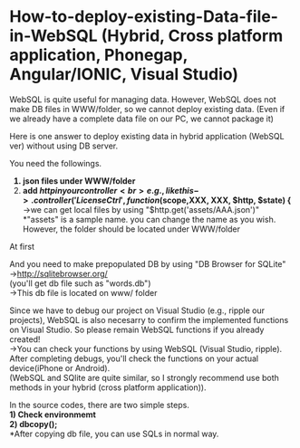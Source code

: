 # How-to-deploy-existing-Data-file-in-WebSQL (Hybrid, Cross platform application, Phonegap, Angular/IONIC, Visual Studio)
WebSQL is quite useful for managing data. However, WebSQL does not make DB files in WWW/folder, so we cannot deploy existing data.
(Even if we already have a complete data file on our PC, we cannot package it)   

<p>
Here is one answer to deploy existing data in hybrid application (WebSQL ver) without using DB server.
</p>
<p>

You need the followings.<br><b>
1) json files under WWW/folder<br>
2) add $http in your controller <br>e.g.,like this->.controller('LicenseCtrl', function ($scope,XXX, XXX, $http, $state) {<br></b>
->we can get local files by using "$http.get('assets/AAA.json')" <br>
*"assets" is a sample name. you can change the name as you wish. However, the folder should be located under WWW/folder

At first 

And you need to make prepopulated DB by using "DB Browser for SQLite"<br>
->http://sqlitebrowser.org/<br>
(you'll get db file such as "words.db")<br>
->This db file is located on www/ folder<br>

Since we have to debug our project on Visual Studio (e.g., ripple our projects), WebSQL is also necesarry to confirm the implemented functions on Visual Studio. So please remain WebSQL functions if you already created!<br>
->You can check your functions by using WebSQL (Visual Studio, ripple). After completing debugs, you'll check the functions on your actual device(iPhone or Android).  <br>
(WebSQL and SQlite are quite similar, so I strongly recommend use both methods in your hybrid (cross platform application)).<br>

In the source codes, there are two simple steps.<br>
<b>1) Check environmemt<br>
 2) dbcopy();</b><br>
*After copying db file, you can use SQLs in normal way. <br>

